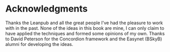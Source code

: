 # Acknowledgments

Thanks the Leanpub and all the great people I've had the pleasure to work with in the past. None of the ideas in this book are mine, I can only claim to have applied the techniques and formed some opinions of my own. Thanks to David Peterson for the Concordion framework and the Easynet (BSkyB) alumni for developing the ideas.

